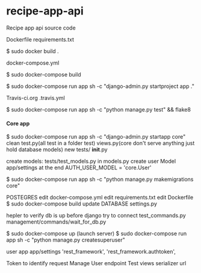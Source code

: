 # recipe-app-api
Recipe app api source code

Dockerfile
requirements.txt

$ sudo docker build .

docker-compose.yml

$ sudo docker-compose build

$ sudo docker-compose run app sh -c "django-admin.py startproject app ."

Travis-ci.org
.travis.yml

$ sudo docker-compose run app sh -c "python manage.py test" && flake8

#### Core app

$ sudo docker-compose run app sh -c "django-admin.py startapp core"
clean
  test.py(all test in a folder test)
  views.py(core don't serve anything just hold database models)
new
    tests/
      __init__.py

create models:
  tests/test_models.py
  in models.py create user Model
  app/settings at the end
    AUTH_USER_MODEL = 'core.User'

$ sudo docker-compose run app sh -c "python manage.py makemigrations core"

POSTEGRES
  edit docker-compose.yml
  edit requirements.txt
  edit Dockerfile
  $ sudo docker-compose build
  update DATABASE settings.py

  hepler to verify db is up before django try to connect
    test_commands.py
    management/commands/wait_for_db.py


  $ sudo docker-compose up (launch server)
  $ sudo docker-compose run app sh -c "python manage.py createsuperuser"

user app
  app/settings
    'rest_framework',
    'rest_framework.authtoken',

Token to identify request
Manage User endpoint
    Test
    views
    serializer
    url
